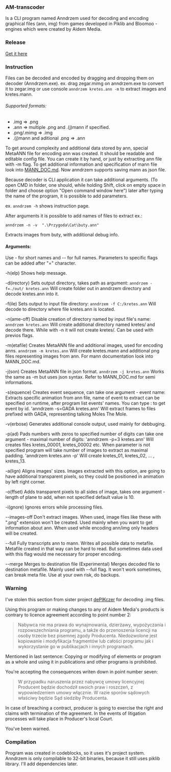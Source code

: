 ### AM-transcoder
Is a CLI program named Anndrzem used for decoding and encoding graphical files (ann, img) from games developed in Piklib and Bloomoo - engines which were created by Aidem Media.

### Release
[Get it here](https://github.com/mysliwy112/ANN-decoder/releases)

### Instruction
Files can be decoded and encoded by dragging and dropping them on decoder (Anndrzem.exe).
ex. drag zegar.mimg on anndrzem.exe to convert it to zegar.img
or use console `anndrzem kretes.ann -m` to extract images and kretes.mann.

###### Supported formats:
* .img => .png
* .ann => multiple .png and .(j)mann if specified.
* .png/.mimg => .img
* .(j)mann and aditional .png => .ann


To get around complexity and additional data stored by ann, special MetaANN file for encoding ann was created. It should be readable and editable config file. You can create it by hand, or just by extracting ann file with -m flag. To get additional information and specification of mann file look into [MANN_DOC.md](MANN_DOC.md). Now anndrzem supports saving mann as json file.

Because decoder is CLI application it can take additional arguments.
(To open CMD in folder, one should, while holding Shift, click on empty space in folder and choose option "Open command window here") later after typing the name of the program, it is possible to add parameters.

ex. `anndrzem -h` shows instruction page.

After arguments it is possible to add names of files to extract ex.:

```anndrzem -n -v  ".\Przygoda\Cat\buty.ann"```

Extracts images from buty, with additional debug info.

#### Arguments:

Use - for short names and -- for full names. Parameters to specific flags can be added after "=" character.

-h(elp) Shows help message.
	
-d(irectory) Sets output directory, takes path as argument:
`anndrzem -f=./out/ kretes.ann`
Will create folder out in anndrzem directory and decode kretes.ann into it.
	
-f(ile) Sets output to input file directory:
`anndrzem -f C:/kretes.ann`
Will decode to directory where file kretes.ann is located.

-n(ame-off) Disable creation of directory named by input file's name:
`anndrzem kretes.ann`
Will create additional directory named kretes/ and decode there. While with -n it will not create kretes/. Can be used with previos flags.

-m(etafile) Creates MetaANN file and additional images, used for encoding anns.
`anndrzem -m kretes.ann`
Will create kretes.mann and additional png files representing images from ann. For mann documentation look into MANN_DOC.md.

-j(son) Creates MetaANN file in json format.
`anndrzem -j kretes.ann`
Works the same as -m but uses json syntax. Refer to MANN_DOC.md for semi informations.

-s(equence) Creates event sequence, can take one argument - event name:
Extracts specific animation from ann file, name of event to extract can be specified on runtime, after program list events' names. You can type : to get event by id.
'anndrzem -s=GADA kretes.ann'
Will extract frames to files prefixed with GADA, representing talking Moles The Mole.

-v(erbose) Generates additional console output, used mainly for debbuging.

-p(ad) Pads numbers with zeros to specified number of digits can take one argument - maximal number of digits:
'anndrzem -p=3 kretes.ann'
Will creates files kretes_00001, kretes_00002 etc. When parameter is not specified program will take number of images to extract as maximal padding.
'anndrzem kretes.ann -p'
Will create kretes_01, kretes_02, ... , kretes_13.

-a(lign) Aligns images' sizes.
Images extracted with this option, are going to have additional transparent pixels, so they could be positioned in animation by left right corner.

-o(ffset) Adds transparent pixels to all sides of image, takes one argument - length of plane to add, when not specified default value is 10.

-i(gnore) Ignores errors while processing files.

--images-off Don't extract images.
When used, image files like these with ".png" extension won't be created. Used mainly when you want to get information about ann. When used while encoding ann/img only headers will be created.

--full Fully transcripts ann to mann.
Writes all possible data to metafile. Metafile created in that way can be hard to read. But sometimes data used with this flag would me necessary for proper encoding.

--merge Merges to destination file (Experimental)
Merges decoded file to destination metafile. Mainly used with --full flag. It won't work sometimes, can break meta file. Use at your own risk, do backups.


### Warning
I've stolen this section from sister project [dePIKczer](https://github.com/Dove6/dePIKczer/raw/master/Release/dePIKczer.exe) for decoding .img files. 

Using this program or making changes to any of Aidem Media's products is contrary to licence agreement according to point number 2:
>Nabywca nie ma prawa do wynajmowania, dzierżawy, wypożyczania i rozpowszechniania programu, a także do przenoszenia licencji na osoby trzecie bez pisemnej zgody Producenta. Niedozwolone jest kopiowanie i modyfikacja fragmentów lub całości programu jak i wykorzystanie go w publikacjach i innych programach.

Mentioned in last sentence:
Copying or modifying of elements or program as a whole and using it in publications and other programs is prohibited.

You're accepting the consequences writen down in point number seven:
>W przypadku naruszenia przez nabywcę umowy licencyjnej Producent będzie dochodził swoich praw i roszczeń, z wypowiedzeniem umowy włącznie. W razie sporów sądowych właściwy będzie Sąd siedziby Producenta.

In case of breaching a contract, producer is going to exercise the right and claims with termination of the agreement. In the events of 
litigation processes will take place in Producer's local Court.

You've been warned.


### Compilation
Program was created in codeblocks, so it uses it's project system.
Anndrzem is only compilable to 32-bit binaries, because it still uses piklib library.
I'll add dependencies later.
